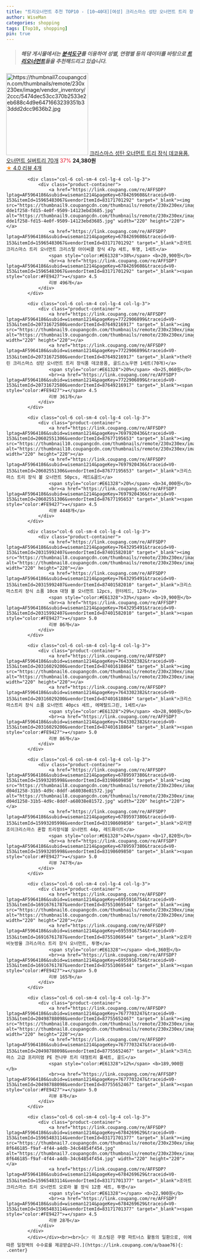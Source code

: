 ```yaml
---
title: "트리오너먼트 추천 TOP10 - [10~40대][여성] 크리스마스 성탄 오너먼트 트리 장식 데코용품, 오너먼트 실버트리 70개"
author: WiseMan
categories: shopping
tags: [Top10, shopping]
pin: true
---
```


> ##### 해당 게시물에서는 [**분석도구**](https://itemscout.io/)를 이용하여 **성별**, **연령별** 등의 데이터를 바탕으로 [**트리오너먼트**](https://link.coupang.com/a/baae76)들을 추천해드리고 있습니다.
<div class="container"><div class="row">
            <div class="col-6 col-sm-4 col-lg-4 col-lg-3">
                <div class="product-container">
                    <a href="https://link.coupang.com/re/AFFSDP?lptag=AF5964186&subid=wiseman1214&pageKey=6873371925&traceid=V0-153&itemId=16449680367&vendorItemId=83640202517" target="_blank"><img src="https://thumbnail7.coupangcdn.com/thumbnails/remote/230x230ex/image/vendor_inventory/2ccc/5474dec53cc370b2533e2eb688c4d9e6471663239351b33ddd2dcc9636b2.jpg" alt="https://thumbnail7.coupangcdn.com/thumbnails/remote/230x230ex/image/vendor_inventory/2ccc/5474dec53cc370b2533e2eb688c4d9e6471663239351b33ddd2dcc9636b2.jpg" width="220" height="220"></a>
                    <a href="https://link.coupang.com/re/AFFSDP?lptag=AF5964186&subid=wiseman1214&pageKey=6873371925&traceid=V0-153&itemId=16449680367&vendorItemId=83640202517" target="_blank">크리스마스 성탄 오너먼트 트리 장식 데코용품, 오너먼트 실버트리 70개</a>
                    <span style="color:#E61328">37%</span> <b>24,380원</b>
                    <br><a href="https://link.coupang.com/re/AFFSDP?lptag=AF5964186&subid=wiseman1214&pageKey=6873371925&traceid=V0-153&itemId=16449680367&vendorItemId=83640202517" target="_blank"><span style="color:#FE9427">★</span> 4.0
                    리뷰 4개</a>
                </div>
            </div>
            
            <div class="col-6 col-sm-4 col-lg-4 col-lg-3">
                <div class="product-container">
                    <a href="https://link.coupang.com/re/AFFSDP?lptag=AF5964186&subid=wiseman1214&pageKey=6784269608&traceid=V0-153&itemId=15965483067&vendorItemId=83171701292" target="_blank"><img src="https://thumbnail9.coupangcdn.com/thumbnails/remote/230x230ex/image/retail/images/622278681251241-dde1f258-fd15-4e0f-9509-14123ebd3685.jpg" alt="https://thumbnail9.coupangcdn.com/thumbnails/remote/230x230ex/image/retail/images/622278681251241-dde1f258-fd15-4e0f-9509-14123ebd3685.jpg" width="220" height="220"></a>
                    <a href="https://link.coupang.com/re/AFFSDP?lptag=AF5964186&subid=wiseman1214&pageKey=6784269608&traceid=V0-153&itemId=15965483067&vendorItemId=83171701292" target="_blank">조아트 크리스마스 트리 오너먼트 크리스탈 아이씨클 장식 47p 세트, 투명, 1세트</a>
                    <span style="color:#E61328">38%</span> <b>20,900원</b>
                    <br><a href="https://link.coupang.com/re/AFFSDP?lptag=AF5964186&subid=wiseman1214&pageKey=6784269608&traceid=V0-153&itemId=15965483067&vendorItemId=83171701292" target="_blank"><span style="color:#FE9427">★</span> 4.5
                    리뷰 496개</a>
                </div>
            </div>
            
            <div class="col-6 col-sm-4 col-lg-4 col-lg-3">
                <div class="product-container">
                    <a href="https://link.coupang.com/re/AFFSDP?lptag=AF5964186&subid=wiseman1214&pageKey=7722906899&traceid=V0-153&itemId=20731672580&vendorItemId=87649216917" target="_blank"><img src="https://thumbnail9.coupangcdn.com/thumbnails/remote/230x230ex/image/vendor_inventory/6414/ca08545b67d2b9095917bc4f5b0410a67b212241a21b652cc4120daa4c73.jpg" alt="https://thumbnail9.coupangcdn.com/thumbnails/remote/230x230ex/image/vendor_inventory/6414/ca08545b67d2b9095917bc4f5b0410a67b212241a21b652cc4120daa4c73.jpg" width="220" height="220"></a>
                    <a href="https://link.coupang.com/re/AFFSDP?lptag=AF5964186&subid=wiseman1214&pageKey=7722906899&traceid=V0-153&itemId=20731672580&vendorItemId=87649216917" target="_blank">the아린 크리스마스 성탄 오너먼트 트리 장식품 데코용품, 골드스노우맨 1세트(70개)</a>
                    <span style="color:#E61328">20%</span> <b>25,060원</b>
                    <br><a href="https://link.coupang.com/re/AFFSDP?lptag=AF5964186&subid=wiseman1214&pageKey=7722906899&traceid=V0-153&itemId=20731672580&vendorItemId=87649216917" target="_blank"><span style="color:#FE9427">★</span> 4.5
                    리뷰 361개</a>
                </div>
            </div>
            
            <div class="col-6 col-sm-4 col-lg-4 col-lg-3">
                <div class="product-container">
                    <a href="https://link.coupang.com/re/AFFSDP?lptag=AF5964186&subid=wiseman1214&pageKey=7697920436&traceid=V0-153&itemId=20602551306&vendorItemId=87677195653" target="_blank"><img src="https://thumbnail10.coupangcdn.com/thumbnails/remote/230x230ex/image/vendor_inventory/7a19/70585010bfb5cb2b5646d92a0dd3dab2e580d462fee7821d2c68890ee9f6.jpg" alt="https://thumbnail10.coupangcdn.com/thumbnails/remote/230x230ex/image/vendor_inventory/7a19/70585010bfb5cb2b5646d92a0dd3dab2e580d462fee7821d2c68890ee9f6.jpg" width="220" height="220"></a>
                    <a href="https://link.coupang.com/re/AFFSDP?lptag=AF5964186&subid=wiseman1214&pageKey=7697920436&traceid=V0-153&itemId=20602551306&vendorItemId=87677195653" target="_blank">크리스마스 트리 장식 볼 오너먼트 50pcs, 레드&골드</a>
                    <span style="color:#E61328">20%</span> <b>34,000원</b>
                    <br><a href="https://link.coupang.com/re/AFFSDP?lptag=AF5964186&subid=wiseman1214&pageKey=7697920436&traceid=V0-153&itemId=20602551306&vendorItemId=87677195653" target="_blank"><span style="color:#FE9427">★</span> 4.5
                    리뷰 4448개</a>
                </div>
            </div>
            
            <div class="col-6 col-sm-4 col-lg-4 col-lg-3">
                <div class="product-container">
                    <a href="https://link.coupang.com/re/AFFSDP?lptag=AF5964186&subid=wiseman1214&pageKey=7643295491&traceid=V0-153&itemId=20315992407&vendorItemId=87401582010" target="_blank"><img src="https://thumbnail8.coupangcdn.com/thumbnails/remote/230x230ex/image/vendor_inventory/4673/adc9ec281ec9206d101536c3a728d915d35657fb4d0cbb122b928a38b33e.jpg" alt="https://thumbnail8.coupangcdn.com/thumbnails/remote/230x230ex/image/vendor_inventory/4673/adc9ec281ec9206d101536c3a728d915d35657fb4d0cbb122b928a38b33e.jpg" width="220" height="220"></a>
                    <a href="https://link.coupang.com/re/AFFSDP?lptag=AF5964186&subid=wiseman1214&pageKey=7643295491&traceid=V0-153&itemId=20315992407&vendorItemId=87401582010" target="_blank">크리스마스트리 장식 소품 10cm 대형 볼 오너먼트 12pcs, 윈터레드, 12개</a>
                    <span style="color:#E61328">33%</span> <b>19,900원</b>
                    <br><a href="https://link.coupang.com/re/AFFSDP?lptag=AF5964186&subid=wiseman1214&pageKey=7643295491&traceid=V0-153&itemId=20315992407&vendorItemId=87401582010" target="_blank"><span style="color:#FE9427">★</span> 5.0
                    리뷰 86개</a>
                </div>
            </div>
            
            <div class="col-6 col-sm-4 col-lg-4 col-lg-3">
                <div class="product-container">
                    <a href="https://link.coupang.com/re/AFFSDP?lptag=AF5964186&subid=wiseman1214&pageKey=7643302382&traceid=V0-153&itemId=20316029200&vendorItemId=87401618864" target="_blank"><img src="https://thumbnail6.coupangcdn.com/thumbnails/remote/230x230ex/image/vendor_inventory/aa2c/e9d4adbef26cbb79278962d4b731af548d4ab94f3c726199e23345838127.jpg" alt="https://thumbnail6.coupangcdn.com/thumbnails/remote/230x230ex/image/vendor_inventory/aa2c/e9d4adbef26cbb79278962d4b731af548d4ab94f3c726199e23345838127.jpg" width="220" height="220"></a>
                    <a href="https://link.coupang.com/re/AFFSDP?lptag=AF5964186&subid=wiseman1214&pageKey=7643302382&traceid=V0-153&itemId=20316029200&vendorItemId=87401618864" target="_blank">크리스마스트리 장식 소품 오너먼트 40pcs 세트, 에메랄드그린, 1세트</a>
                    <span style="color:#E61328">29%</span> <b>28,900원</b>
                    <br><a href="https://link.coupang.com/re/AFFSDP?lptag=AF5964186&subid=wiseman1214&pageKey=7643302382&traceid=V0-153&itemId=20316029200&vendorItemId=87401618864" target="_blank"><span style="color:#FE9427">★</span> 5.0
                    리뷰 86개</a>
                </div>
            </div>
            
            <div class="col-6 col-sm-4 col-lg-4 col-lg-3">
                <div class="product-container">
                    <a href="https://link.coupang.com/re/AFFSDP?lptag=AF5964186&subid=wiseman1214&pageKey=6789597380&traceid=V0-153&itemId=15993205998&vendorItemId=83198609850" target="_blank"><img src="https://thumbnail8.coupangcdn.com/thumbnails/remote/230x230ex/image/retail/images/1510406121079437-d04d1258-31b5-4d9c-8ddf-a68038e81572.jpg" alt="https://thumbnail8.coupangcdn.com/thumbnails/remote/230x230ex/image/retail/images/1510406121079437-d04d1258-31b5-4d9c-8ddf-a68038e81572.jpg" width="220" height="220"></a>
                    <a href="https://link.coupang.com/re/AFFSDP?lptag=AF5964186&subid=wiseman1214&pageKey=6789597380&traceid=V0-153&itemId=15993205998&vendorItemId=83198609850" target="_blank">모리앤 조이크리스마스 혼합 트리장식볼 오너먼트 44p, 레드화이트</a>
                    <span style="color:#E61328">24%</span> <b>17,820원</b>
                    <br><a href="https://link.coupang.com/re/AFFSDP?lptag=AF5964186&subid=wiseman1214&pageKey=6789597380&traceid=V0-153&itemId=15993205998&vendorItemId=83198609850" target="_blank"><span style="color:#FE9427">★</span> 5.0
                    리뷰 747개</a>
                </div>
            </div>
            
            <div class="col-6 col-sm-4 col-lg-4 col-lg-3">
                <div class="product-container">
                    <a href="https://link.coupang.com/re/AFFSDP?lptag=AF5964186&subid=wiseman1214&pageKey=6955916754&traceid=V0-153&itemId=16916761787&vendorItemId=87551069544" target="_blank"><img src="https://thumbnail6.coupangcdn.com/thumbnails/remote/230x230ex/image/vendor_inventory/9735/cda790ce50f2d99299a3a24e015d55bb9260e9ca97901c26c1bcca1306e8.jpg" alt="https://thumbnail6.coupangcdn.com/thumbnails/remote/230x230ex/image/vendor_inventory/9735/cda790ce50f2d99299a3a24e015d55bb9260e9ca97901c26c1bcca1306e8.jpg" width="220" height="220"></a>
                    <a href="https://link.coupang.com/re/AFFSDP?lptag=AF5964186&subid=wiseman1214&pageKey=6955916754&traceid=V0-153&itemId=16916761787&vendorItemId=87551069544" target="_blank">오로라 비눗방울 크리스마스 트리 장식 오너먼트, 투명</a>
                    <span style="color:#E61328"></span> <b>6,360원</b>
                    <br><a href="https://link.coupang.com/re/AFFSDP?lptag=AF5964186&subid=wiseman1214&pageKey=6955916754&traceid=V0-153&itemId=16916761787&vendorItemId=87551069544" target="_blank"><span style="color:#FE9427">★</span> 5.0
                    리뷰 165개</a>
                </div>
            </div>
            
            <div class="col-6 col-sm-4 col-lg-4 col-lg-3">
                <div class="product-container">
                    <a href="https://link.coupang.com/re/AFFSDP?lptag=AF5964186&subid=wiseman1214&pageKey=7677703247&traceid=V0-153&itemId=20498788098&vendorItemId=87755652467" target="_blank"><img src="https://thumbnail8.coupangcdn.com/thumbnails/remote/230x230ex/image/vendor_inventory/0eda/41dc3205ff6a9244ec2fdf84a62d67677ecf23d1527a603b39be63ee9546.jpg" alt="https://thumbnail8.coupangcdn.com/thumbnails/remote/230x230ex/image/vendor_inventory/0eda/41dc3205ff6a9244ec2fdf84a62d67677ecf23d1527a603b39be63ee9546.jpg" width="220" height="220"></a>
                    <a href="https://link.coupang.com/re/AFFSDP?lptag=AF5964186&subid=wiseman1214&pageKey=7677703247&traceid=V0-153&itemId=20498788098&vendorItemId=87755652467" target="_blank">크리스마스 고급 프리미엄 PE 전나무 트리 대형트리 풀세트, 골드</a>
                    <span style="color:#E61328">12%</span> <b>189,900원</b>
                    <br><a href="https://link.coupang.com/re/AFFSDP?lptag=AF5964186&subid=wiseman1214&pageKey=7677703247&traceid=V0-153&itemId=20498788098&vendorItemId=87755652467" target="_blank"><span style="color:#FE9427">★</span> 5.0
                    리뷰 8개</a>
                </div>
            </div>
            
            <div class="col-6 col-sm-4 col-lg-4 col-lg-3">
                <div class="product-container">
                    <a href="https://link.coupang.com/re/AFFSDP?lptag=AF5964186&subid=wiseman1214&pageKey=6784269629&traceid=V0-153&itemId=15965483114&vendorItemId=83171701377" target="_blank"><img src="https://thumbnail7.coupangcdn.com/thumbnails/remote/230x230ex/image/retail/images/9618936858657168-8f646185-f9af-4f44-a4db-34c64854f454.jpg" alt="https://thumbnail7.coupangcdn.com/thumbnails/remote/230x230ex/image/retail/images/9618936858657168-8f646185-f9af-4f44-a4db-34c64854f454.jpg" width="220" height="220"></a>
                    <a href="https://link.coupang.com/re/AFFSDP?lptag=AF5964186&subid=wiseman1214&pageKey=6784269629&traceid=V0-153&itemId=15965483114&vendorItemId=83171701377" target="_blank">조아트 크리스마스 트리 오너먼트 오로라 볼 장식 12종 세트, 투명</a>
                    <span style="color:#E61328"></span> <b>22,900원</b>
                    <br><a href="https://link.coupang.com/re/AFFSDP?lptag=AF5964186&subid=wiseman1214&pageKey=6784269629&traceid=V0-153&itemId=15965483114&vendorItemId=83171701377" target="_blank"><span style="color:#FE9427">★</span> 4.5
                    리뷰 28개</a>
                </div>
            </div>
            </div></div><br><br>[👉 이 포스팅은 쿠팡 파트너스 활동의 일환으로, 이에 따른 일정액의 수수료를 제공받습니다.](https://link.coupang.com/a/baae76){: .center}